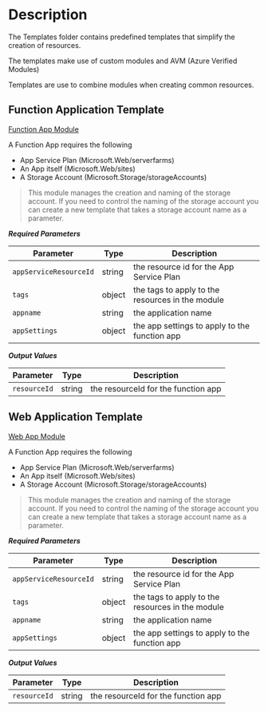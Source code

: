 # Description

The Templates folder contains predefined templates that simplify the creation of resources.

The templates make use of custom modules and AVM (Azure Verified Modules)

Templates are use to combine modules when creating common resources.

Function Application Template
---
[Function App Module](function-app-module.bicep)

A Function App requires the following
- App Service Plan (Microsoft.Web/serverfarms)
- An App itself (Microsoft.Web/sites)
- A Storage Account (Microsoft.Storage/storageAccounts)

>This module manages the creation and naming of the storage account. If you need to control the naming of the storage account you can create a new template that takes a storage account name as a parameter.

***Required Parameters***

| Parameter | Type | Description |
| ---- | ---- | ---- |
| `appServiceResourceId` | string | the resource id for the App Service Plan |
| `tags` | object | the tags to apply to the resources in the module |
| `appname` | string | the application name 
| `appSettings` | object | the app settings to apply to the function app 

***Output Values***

| Parameter | Type | Description |
| ---- | ---- | ---- |
| `resourceId` |  string  |the resourceId for the function app

Web Application Template
---
[Web App Module](web-app-module.bicep)

A Function App requires the following
- App Service Plan (Microsoft.Web/serverfarms)
- An App itself (Microsoft.Web/sites)
- A Storage Account (Microsoft.Storage/storageAccounts)

>This module manages the creation and naming of the storage account. If you need to control the naming of the storage account you can create a new template that takes a storage account name as a parameter.

***Required Parameters***

| Parameter | Type | Description |
| ---- | ---- | ---- |
| `appServiceResourceId` | string | the resource id for the App Service Plan |
| `tags` | object | the tags to apply to the resources in the module |
| `appname` | string | the application name 
| `appSettings` | object | the app settings to apply to the function app 

***Output Values***

| Parameter | Type | Description |
| ---- | ---- | ---- |
| `resourceId` |  string  |the resourceId for the function app
